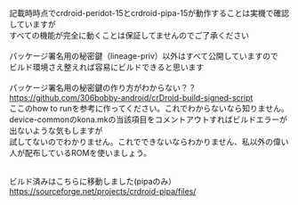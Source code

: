 記載時時点でcrdroid-peridot-15とcrdroid-pipa-15が動作することは実機で確認していますが<br>
すべての機能が完全に動くことは保証してませんのでご了承ください
<br><br>
パッケージ署名用の秘密鍵（lineage-priv）以外はすべて公開していますので<br>
ビルド環境さえ整えれば容易にビルドできると思います<br><br>
パッケージ署名用の秘密鍵の作り方がわからない？？<br>
https://github.com/306bobby-android/crDroid-build-signed-script <br>
ここのhow to runを参考に作ってください。これでわからないなら知りません。<br>
device-commonのkona.mkの当該項目をコメントアウトすればビルドエラーが出ないような気もしますが<br>
試してないのでわかりません。これでできないならわかりません、私以外の偉い人が配布しているROMを使いましょう。<br><br>


ビルド済みはこちらに移動しました(pipaのみ）<br>
https://sourceforge.net/projects/crdroid-pipa/files/
